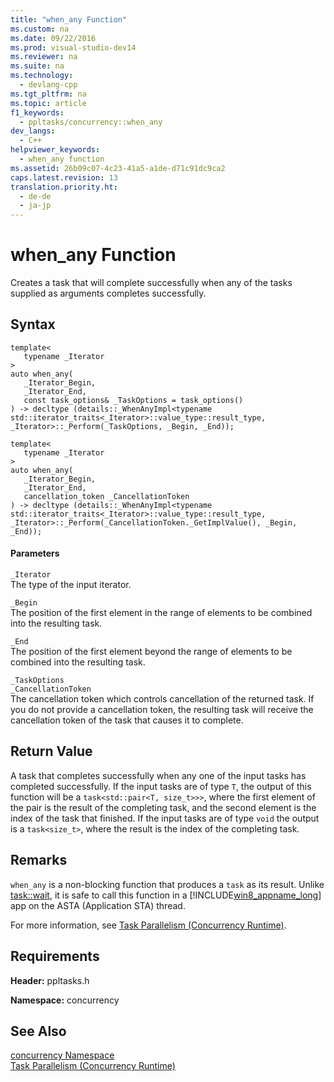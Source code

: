 ```yaml
---
title: "when_any Function"
ms.custom: na
ms.date: 09/22/2016
ms.prod: visual-studio-dev14
ms.reviewer: na
ms.suite: na
ms.technology: 
  - devlang-cpp
ms.tgt_pltfrm: na
ms.topic: article
f1_keywords: 
  - ppltasks/concurrency::when_any
dev_langs: 
  - C++
helpviewer_keywords: 
  - when_any function
ms.assetid: 26b09c07-4c23-41a5-a1de-d71c91dc9ca2
caps.latest.revision: 13
translation.priority.ht: 
  - de-de
  - ja-jp
---
```

# when_any Function
Creates a task that will complete successfully when any of the tasks supplied as arguments completes successfully.  
  
## Syntax  
  
```  
template<  
   typename _Iterator  
>  
auto when_any(  
   _Iterator_Begin,  
   _Iterator_End,  
   const task_options& _TaskOptions = task_options()  
) -> decltype (details::_WhenAnyImpl<typename std::iterator_traits<_Iterator>::value_type::result_type, _Iterator>::_Perform(_TaskOptions, _Begin, _End));  
  
template<  
   typename _Iterator  
>  
auto when_any(  
   _Iterator_Begin,  
   _Iterator_End,  
   cancellation_token _CancellationToken  
) -> decltype (details::_WhenAnyImpl<typename std::iterator_traits<_Iterator>::value_type::result_type, _Iterator>::_Perform(_CancellationToken._GetImplValue(), _Begin, _End));  
```  
  
#### Parameters  
 `_Iterator`  
 The type of the input iterator.  
  
 `_Begin`  
 The position of the first element in the range of elements to be combined into the resulting task.  
  
 `_End`  
 The position of the first element beyond the range of elements to be combined into the resulting task.  
  
 `_TaskOptions`  
 `_CancellationToken`  
 The cancellation token which controls cancellation of the returned task. If you do not provide a cancellation token, the resulting task will receive the cancellation token of the task that causes it to complete.  
  
## Return Value  
 A task that completes successfully when any one of the input tasks has completed successfully. If the input tasks are of type `T`, the output of this function will be a `task<std::pair<T, size_t>>>`, where the first element of the pair is the result of the completing task, and the second element is the index of the task that finished. If the input tasks are of type `void` the output is a `task<size_t>`, where the result is the index of the completing task.  
  
## Remarks  
 `when_any` is a non-blocking function that produces a `task` as its result. Unlike [task::wait](../vs140/task--wait-method.md), it is safe to call this function in a [!INCLUDE[win8_appname_long](../vs140/includes/win8_appname_long_md.md)] app on the ASTA (Application STA) thread.  
  
 For more information, see [Task Parallelism (Concurrency Runtime)](../vs140/task-parallelism--concurrency-runtime-.md).  
  
## Requirements  
 **Header:** ppltasks.h  
  
 **Namespace:** concurrency  
  
## See Also  
 [concurrency Namespace](../vs140/concurrency-namespace.md)   
 [Task Parallelism (Concurrency Runtime)](../vs140/task-parallelism--concurrency-runtime-.md)